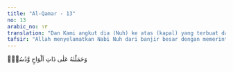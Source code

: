 ```yaml
---
title: "Al-Qamar - 13"
no: 13
arabic_no: ١٣
translation: "Dan Kami angkut dia (Nuh) ke atas (kapal) yang terbuat dari papan dan pasak, "
tafsir: "Allah menyelamatkan Nabi Nuh dari banjir besar dengan memerintahkan Nuh beserta pengikutnya naik ke kapal besar yang terbuat dari papan-papan yang dipaku yang telah disiapkan sebelumnya. Maksud ayat ini sejalan dengan firman Allah dalam Surah al-'Ankabut: \n\nMaka Kami selamatkan Nuh dan orang-orang yang berada di kapal itu. (al-'Ankabut/29: 15)"
---
```

وَحَمَلْنٰهُ عَلٰى ذَاتِ اَلْوَاحٍ وَّدُسُرٍۙ  